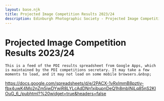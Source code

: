 ```yaml
---
layout: base.njk
title: Projected Image Competition Results 2023/24
description: Edinburgh Photographic Society - Projected Image Competition Results 2023/24
---
```


<div class="container mx-auto px-4 py-8">
  <div class="prose max-w-3xl mx-auto">
    <h1 class="text-3xl font-bold mb-6">Projected Image Competition Results 2023/24</h1>

    This is a feed of the PDI results spreadsheet from Google Apps, which is maintained by the PDI competitions secretary. It may take a few moments to load, and it may not load on some mobile browsers.&nbsp;


https://docs.google.com/spreadsheets/d/e/2PACX-1vRxImmB8pztiv-fbx4uwK4Mo2nZm5jwDYwiR8LYLcAdDNn1xjbupnDeQ1h8mbINjLq85nS2KIOuG_6_/pubhtml?%20widget=true&headers=false


  </div>
</div>